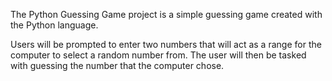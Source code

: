 The Python Guessing Game project is a simple guessing game created with the Python language.

Users will be prompted to enter two numbers that will act as a range for the computer to select a random number from.  The user will then be tasked with guessing the number that the computer chose.  